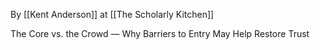 By [[Kent Anderson]] at [[The Scholarly Kitchen]]

The Core vs. the Crowd — Why Barriers to Entry May Help Restore Trust